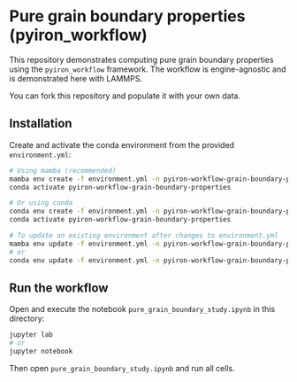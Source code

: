 # Pure grain boundary properties (pyiron_workflow)
This repository demonstrates computing pure grain boundary properties using the `pyiron_workflow` framework. The workflow is engine-agnostic and is demonstrated here with LAMMPS.

You can fork this repository and populate it with your own data.

## Installation
Create and activate the conda environment from the provided `environment.yml`:

```bash
# Using mamba (recommended)
mamba env create -f environment.yml -n pyiron-workflow-grain-boundary-properties
conda activate pyiron-workflow-grain-boundary-properties

# Or using conda
conda env create -f environment.yml -n pyiron-workflow-grain-boundary-properties
conda activate pyiron-workflow-grain-boundary-properties

# To update an existing environment after changes to environment.yml
mamba env update -f environment.yml -n pyiron-workflow-grain-boundary-properties
# or
conda env update -f environment.yml -n pyiron-workflow-grain-boundary-properties
```

## Run the workflow
Open and execute the notebook `pure_grain_boundary_study.ipynb` in this directory:

```bash
jupyter lab
# or
jupyter notebook
```

Then open `pure_grain_boundary_study.ipynb` and run all cells.